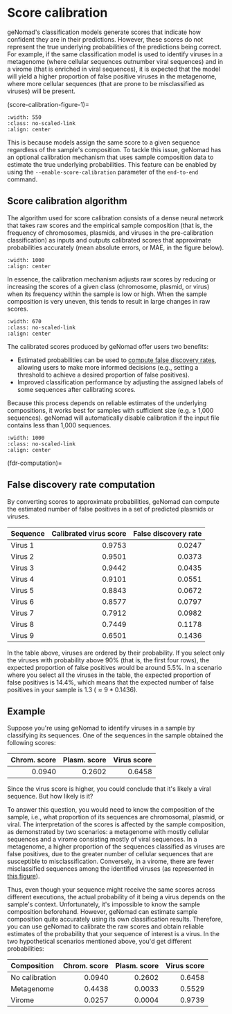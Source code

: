 # Score calibration

geNomad's classification models generate scores that indicate how confident they are in their predictions. However, these scores do not represent the true underlying probabilities of the predictions being correct. For example, if the same classification model is used to identify viruses in a metagenome (where cellular sequences outnumber viral sequences) and in a virome (that is enriched in viral sequences), it is expected that the model will yield a higher proportion of false positive viruses in the metagenome, where more cellular sequences (that are prone to be misclassified as viruses) will be present.

(score-calibration-figure-1)=
```{image} _static/figures/score_calibration_1.svg
:width: 550
:class: no-scaled-link
:align: center
```

This is because models assign the same score to a given sequence regardless of the sample's composition. To tackle this issue, geNomad has an optional calibration mechanism that uses sample composition data to estimate the true underlying probabilities. This feature can be enabled by using the `--enable-score-calibration` parameter of the `end-to-end` command.

## Score calibration algorithm

The algorithm used for score calibration consists of a dense neural network that takes raw scores and the empirical sample composition (that is, the frequency of chromosomes, plasmids, and viruses in the pre-calibration classification) as inputs and outputs calibrated scores that approximate probabilities accurately (mean absolute errors, or MAE, in the figure below).

```{image} _static/figures/score_calibration_2.svg
:width: 1000
:align: center
```

In essence, the calibration mechanism adjusts raw scores by reducing or increasing the scores of a given class (chromosome, plasmid, or virus) when its frequency within the sample is low or high. When the sample composition is very uneven, this tends to result in large changes in raw scores.

```{image} _static/figures/score_calibration_3.png
:width: 670
:class: no-scaled-link
:align: center
```

The calibrated scores produced by geNomad offer users two benefits:
- Estimated probabilities can be used to [compute false discovery rates](fdr-computation), allowing users to make more informed decisions (e.g., setting a threshold to achieve a desired proportion of false positives).
- Improved classification performance by adjusting the assigned labels of some sequences after calibrating scores.

Because this process depends on reliable estimates of the underlying compositions, it works best for samples with sufficient size (e.g. ≥ 1,000 sequences). geNomad will automatically disable calibration if the input file contains less than 1,000 sequences.

```{image} _static/figures/score_calibration_4.png
:width: 1000
:class: no-scaled-link
:align: center
```

(fdr-computation)=
## False discovery rate computation

By converting scores to approximate probabilities, geNomad can compute the estimated number of false positives in a set of predicted plasmids or viruses.

| Sequence | Calibrated virus score | False discovery rate |
|:---------|-----------------------:|---------------------:|
| Virus 1  |                 0.9753 |               0.0247 |
| Virus 2  |                 0.9501 |               0.0373 |
| Virus 3  |                 0.9442 |               0.0435 |
| Virus 4  |                 0.9101 |               0.0551 |
| Virus 5  |                 0.8843 |               0.0672 |
| Virus 6  |                 0.8577 |               0.0797 |
| Virus 7  |                 0.7912 |               0.0982 |
| Virus 8  |                 0.7449 |               0.1178 |
| Virus 9  |                 0.6501 |               0.1436 |

In the table above, viruses are ordered by their probability. If you select only the viruses with probability above 90% (that is, the first four rows), the expected proportion of false positives would be around 5.5%. In a scenario where you select all the viruses in the table, the expected proportion of false positives is 14.4%, which means that the expected number of false positives in your sample is 1.3 $(\approx 9 * 0.1436)$.

## Example

Suppose you're using geNomad to identify viruses in a sample by classifying its sequences. One of the sequences in the sample obtained the following scores:

| Chrom. score | Plasm. score | Virus score |
|-------------:|-------------:|------------:|
|       0.0940 |       0.2602 |      0.6458 |

Since the virus score is higher, you could conclude that it's likely a viral sequence. But how likely is it?

To answer this question, you would need to know the composition of the sample, i.e., what proportion of its sequences are chromosomal, plasmid, or viral. The interpretation of the scores is affected by the sample composition, as demonstrated by two scenarios: a metagenome with mostly cellular sequences and a virome consisting mostly of viral sequences. In a metagenome, a higher proportion of the sequences classified as viruses are false positives, due to the greater number of cellular sequences that are susceptible to misclassification. Conversely, in a virome, there are fewer misclassified sequences among the identified viruses (as represented in [this figure](score-calibration-figure-1)).

Thus, even though your sequence might receive the same scores across different executions, the actual probability of it being a virus depends on the sample's context. Unfortunately, it's impossible to know the sample composition beforehand. However, geNomad can estimate sample composition quite accurately using its own classification results. Therefore, you can use geNomad to calibrate the raw scores and obtain reliable estimates of the probability that your sequence of interest is a virus. In the two hypothetical scenarios mentioned above, you'd get different probabilities:

| Composition    | Chrom. score | Plasm. score | Virus score |
|:---------------|-------------:|-------------:|------------:|
| No calibration |       0.0940 |       0.2602 |      0.6458 |
| Metagenome     |       0.4438 |       0.0033 |      0.5529 |
| Virome         |       0.0257 |       0.0004 |      0.9739 |
